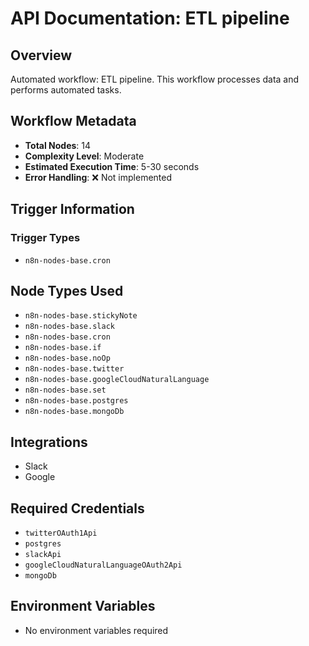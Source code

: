 # API Documentation: ETL pipeline

## Overview
Automated workflow: ETL pipeline. This workflow processes data and performs automated tasks.

## Workflow Metadata
- **Total Nodes**: 14
- **Complexity Level**: Moderate
- **Estimated Execution Time**: 5-30 seconds
- **Error Handling**: ❌ Not implemented

## Trigger Information
### Trigger Types
- `n8n-nodes-base.cron`

## Node Types Used
- `n8n-nodes-base.stickyNote`
- `n8n-nodes-base.slack`
- `n8n-nodes-base.cron`
- `n8n-nodes-base.if`
- `n8n-nodes-base.noOp`
- `n8n-nodes-base.twitter`
- `n8n-nodes-base.googleCloudNaturalLanguage`
- `n8n-nodes-base.set`
- `n8n-nodes-base.postgres`
- `n8n-nodes-base.mongoDb`

## Integrations
- Slack
- Google

## Required Credentials
- `twitterOAuth1Api`
- `postgres`
- `slackApi`
- `googleCloudNaturalLanguageOAuth2Api`
- `mongoDb`

## Environment Variables
- No environment variables required
